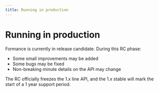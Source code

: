 ```yaml
---
title: Running in production
---
```

# Running in production
Formance is currently in release candidate. During this RC phase:

* Some small improvements may be added
* Some bugs may be fixed
* Non-breaking minute details on the API may change

The RC officially freezes the 1.x line API, and the 1.x stable will mark the start of a 1 year support period.
